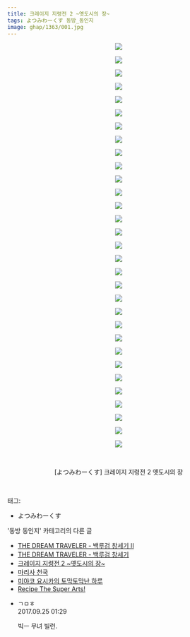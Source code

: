 ```yaml
---
title: 크레이지 지령전 2 ~옛도시의 장~
tags: よつみわーくす 동방_동인지
image: ghap/1363/001.jpg
---
```

<div class="article">
<p style="text-align: center; clear: none; float: none;"><img src="{{ site.nasurl }}/ghap/1363/001.jpg"/></p>
<p style="text-align: center; clear: none; float: none;"><img src="{{ site.nasurl }}/ghap/1363/002.jpg"/></p>
<p style="text-align: center; clear: none; float: none;"><img src="{{ site.nasurl }}/ghap/1363/003.jpg"/></p>
<p style="text-align: center; clear: none; float: none;"><img src="{{ site.nasurl }}/ghap/1363/004.jpg"/></p>
<p style="text-align: center; clear: none; float: none;"><img src="{{ site.nasurl }}/ghap/1363/005.jpg"/></p>
<p style="text-align: center; clear: none; float: none;"><img src="{{ site.nasurl }}/ghap/1363/006.jpg"/></p>
<p style="text-align: center; clear: none; float: none;"><img src="{{ site.nasurl }}/ghap/1363/007.jpg"/></p>
<p style="text-align: center; clear: none; float: none;"><img src="{{ site.nasurl }}/ghap/1363/008.jpg"/></p>
<p style="text-align: center; clear: none; float: none;"><img src="{{ site.nasurl }}/ghap/1363/009.jpg"/></p>
<p style="text-align: center; clear: none; float: none;"><img src="{{ site.nasurl }}/ghap/1363/010.jpg"/></p>
<p style="text-align: center; clear: none; float: none;"><img src="{{ site.nasurl }}/ghap/1363/011.jpg"/></p>
<p style="text-align: center; clear: none; float: none;"><img src="{{ site.nasurl }}/ghap/1363/012.jpg"/></p>
<p style="text-align: center; clear: none; float: none;"><img src="{{ site.nasurl }}/ghap/1363/013.jpg"/></p>
<p style="text-align: center; clear: none; float: none;"><img src="{{ site.nasurl }}/ghap/1363/014.jpg"/></p>
<p style="text-align: center; clear: none; float: none;"><img src="{{ site.nasurl }}/ghap/1363/015.jpg"/></p>
<p style="text-align: center; clear: none; float: none;"><img src="{{ site.nasurl }}/ghap/1363/016.jpg"/></p>
<p style="text-align: center; clear: none; float: none;"><img src="{{ site.nasurl }}/ghap/1363/017.jpg"/></p>
<p style="text-align: center; clear: none; float: none;"><img src="{{ site.nasurl }}/ghap/1363/018.jpg"/></p>
<p style="text-align: center; clear: none; float: none;"><img src="{{ site.nasurl }}/ghap/1363/019.jpg"/></p>
<p style="text-align: center; clear: none; float: none;"><img src="{{ site.nasurl }}/ghap/1363/020.jpg"/></p>
<p style="text-align: center; clear: none; float: none;"><img src="{{ site.nasurl }}/ghap/1363/021.jpg"/></p>
<p style="text-align: center; clear: none; float: none;"><img src="{{ site.nasurl }}/ghap/1363/022.jpg"/></p>
<p style="text-align: center; clear: none; float: none;"><img src="{{ site.nasurl }}/ghap/1363/023.jpg"/></p>
<p style="text-align: center; clear: none; float: none;"><img src="{{ site.nasurl }}/ghap/1363/024.jpg"/></p>
<p style="text-align: center; clear: none; float: none;"><img src="{{ site.nasurl }}/ghap/1363/025.jpg"/></p>
<p style="text-align: center; clear: none; float: none;"><img src="{{ site.nasurl }}/ghap/1363/026.jpg"/></p>
<p style="text-align: center; clear: none; float: none;"><img src="{{ site.nasurl }}/ghap/1363/027.jpg"/></p>
<p style="text-align: center; clear: none; float: none;"><img src="{{ site.nasurl }}/ghap/1363/028.jpg"/></p>
<p style="text-align: center; clear: none; float: none;"><img src="{{ site.nasurl }}/ghap/1363/029.jpg"/></p>
<p style="text-align: center; clear: none; float: none;"><img src="{{ site.nasurl }}/ghap/1363/030.jpg"/></p>
<p style="text-align: center; clear: none; float: none;"><img src="{{ site.nasurl }}/ghap/1363/031.jpg"/></p>
<p style="text-align: center; clear: none; float: none;"><br/></p>
<p style="text-align: center; clear: none; float: none;">[よつみわーくす] 크레이지 지령전 2 옛도시의 장</p>
<p><br/></p>
</div><div class="tagTrail">
<p>태그: </p>
<ul>
<li>よつみわーくす</li>
</ul>
</div><div class="another">
<p>'동방 동인지' 카테고리의 다른 글</p>
<ul>
<li><a href="/2016-08-05-ghap_1365">THE DREAM TRAVELER - 백루검 창세기 Ⅱ</a></li>
<li><a href="/2016-08-05-ghap_1364">THE DREAM TRAVELER - 백루검 창세기</a></li>
<li><a href="/2016-08-05-ghap_1363">크레이지 지령전 2 ~옛도시의 장~</a></li>
<li><a href="/2016-08-05-ghap_1362">마리사 천국</a></li>
<li><a href="/2016-08-05-ghap_1361">미야코 요시카의 토막토막난 하루</a></li>
<li><a href="/2016-08-05-ghap_1360">Recipe The Super Arts!</a></li>
</ul>
</div><div class="cb_module cb_fluid">
<div class="cb_wrt cb_profile">
<div class="comment">
<ul>
<li class="cb_thumb_off" id="comment15089822">
<div class="cb_comment_area">
<div class="cb_info_area">
<div class="cb_section">
<span class="cb_nick_name">ㄱㅁㅎ</span>
</div>
<div class="cb_section">
<span class="cb_date">2017.09.25 01:29 </span>
</div>
</div>
<div class="cb_dsc_comment">
<p class="cb_dsc">
											빅ㅡ 무녀 빌런.
										</p>
</div>
</div></li>
</ul>
</div>
</div><!-- commentList close -->
</div>